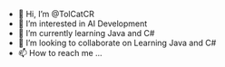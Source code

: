 - 👋 Hi, I’m @TolCatCR
- 👀 I’m interested in AI Development
- 🌱 I’m currently learning Java and C#
- 💞️ I’m looking to collaborate on Learning Java and C#
- 📫 How to reach me ...

<!---
TolCatCR/TolCatCR is a ✨ special ✨ repository because its `README.md` (this file) appears on your GitHub profile.
You can click the Preview link to take a look at your changes.
--->
